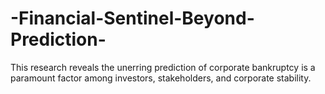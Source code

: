 # -Financial-Sentinel-Beyond-Prediction-
This research reveals the unerring prediction of corporate bankruptcy is a paramount factor among investors, stakeholders, and corporate stability.
